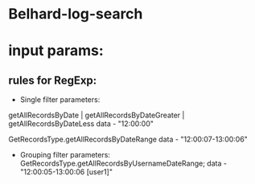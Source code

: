# Belhard-log-search

input params:
=============
rules for RegExp:
-----------------

- Single filter parameters:

 getAllRecordsByDate | getAllRecordsByDateGreater | getAllRecordsByDateLess
 data - "12:00:00"

 GetRecordsType.getAllRecordsByDateRange
 data - "12:00:07-13:00:06"

- Grouping filter parameters:
 GetRecordsType.getAllRecordsByUsernameDateRange;
 data - "12:00:05-13:00:06 [user1]"

